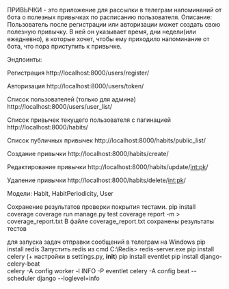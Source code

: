 ПРИВЫЧКИ - это приложение для рассылки в телеграм напоминаний от бота
о полезных привычках по расписанию пользователя.
Описание:
Пользователь после регистрации или авторизации может создать свою полезную привычку.
В ней он указывает время, дни недели(или ежедневно), в которые хочет, чтобы ему приходило напоминание от бота, 
что пора приступить к привычке.

Эндпоинты:

Регистрация
http://localhost:8000/users/register/

Авторизация
http://localhost:8000/users/token/

Список пользователей (только для админа)
http://localhost:8000/users/user_list/

Список привычек текущего пользователя с пагинацией
http://localhost:8000/habits/

Список публичных привычек
http://localhost:8000/habits/public_list/

Создание привычки
http://localhost:8000/habits/create/

Редактирование привычки
http://localhost:8000/habits/update/<int:pk>/

Удаление привычки
http://localhost:8000/habits/delete/<int:pk>/

Модели:
Habit, HabitPeriodicity, User

Сохранение результатов проверки покрытия тестами.
pip install coverage 
coverage run manage.py test 
coverage report -m > coverage_report.txt
В файле coverage_report.txt сохранены результаты тестов

для запуска задач отправки сообщений в телеграм на Windows
pip install redis 
Запустить redis из cmd C:\Redis> redis-server.exe
pip install celery (+ настройки в settings.py, __init__)
pip install eventlet 
pip install django-celery-beat  
celery -A config worker -l INFO -P eventlet
celery -A config beat --scheduler django --loglevel=info